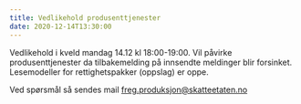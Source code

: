 ```yaml
---
title: Vedlikehold produsenttjenester
date: 2020-12-14T13:30:00
---
```

Vedlikehold i kveld mandag 14.12 kl 18:00-19:00. Vil påvirke produsenttjenester da tilbakemelding på innsendte meldinger blir forsinket. Lesemodeller for rettighetspakker (oppslag) er oppe.

Ved spørsmål så sendes mail freg.produksjon@skatteetaten.no
